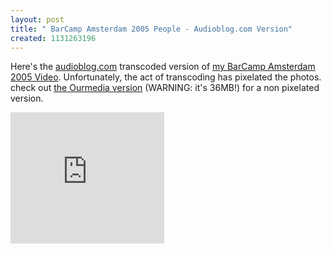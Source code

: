 ```yaml
---
layout: post
title: " BarCamp Amsterdam 2005 People - Audioblog.com Version"
created: 1131263196
---
```

<p>Here's the <a href="http://www.audioblog.com/">audioblog.com</a> transcoded version of <a href="http://bryght.com/blog/roland-tanglao/barcamp-amsterdam-2005-people">my BarCamp Amsterdam 2005 Video</a>. Unfortunately, the act of transcoding has pixelated the photos. check out <a href="http://www.ourmedia.org/node/88058">the Ourmedia version</a> (WARNING: it's 36MB!) for a non pixelated version.</p>
<iframe src="http://www.audioblog.com/playweb?audioid=Pf5ca75cd1ce49639f4956432efab657aZVpwRFREYmN9&buffer=5&fc=CCFF33&pc=CCFF33&kc=FFCC33&bc=FFFFFF&gateway=http%3A%2F%2Fwww.audioblog.com%2Fplaylist&player=vp24" height="210" width="246" frameborder="0" scroll="no" scrolling="no"></iframe>

